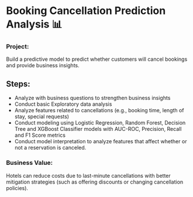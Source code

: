 # Booking Cancellation Prediction Analysis 📊

### Project:
Build a predictive model to predict whether customers will cancel bookings and provide business insights.

## Steps:
- Analyze with business questions to strengthen business insights
- Conduct basic Exploratory data analysis
- Analyze features related to cancellations (e.g., booking time, length of stay, special requests)
- Conduct modeling using Logistic Regression, Random Forest, Decision Tree and XGBoost Classifier models with AUC-ROC, Precision, Recall and F1 Score metrics
- Conduct model interpretation to analyze features that affect whether or not a reservation is canceled.

### Business Value:
Hotels can reduce costs due to last-minute cancellations with better mitigation strategies (such as offering discounts or changing cancellation policies).
